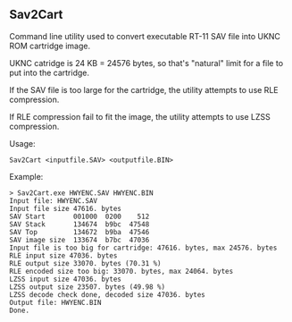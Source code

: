 ## Sav2Cart

Command line utility used to convert executable RT-11 SAV file into UKNC ROM cartridge image.

UKNC catridge is 24 KB = 24576 bytes, so that's "natural" limit for a file to put into the cartridge.

If the SAV file is too large for the cartridge, the utility attempts to use RLE compression.

If RLE compression fail to fit the image, the utility attempts to use LZSS compression.

Usage:
```
Sav2Cart <inputfile.SAV> <outputfile.BIN>
```

Example:
```
> Sav2Cart.exe HWYENC.SAV HWYENC.BIN
Input file: HWYENC.SAV
Input file size 47616. bytes
SAV Start       001000  0200    512
SAV Stack       134674  b9bc  47548
SAV Top         134672  b9ba  47546
SAV image size  133674  b7bc  47036
Input file is too big for cartridge: 47616. bytes, max 24576. bytes
RLE input size 47036. bytes
RLE output size 33070. bytes (70.31 %)
RLE encoded size too big: 33070. bytes, max 24064. bytes
LZSS input size 47036. bytes
LZSS output size 23507. bytes (49.98 %)
LZSS decode check done, decoded size 47036. bytes
Output file: HWYENC.BIN
Done.
```
